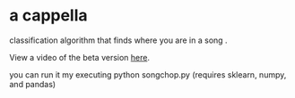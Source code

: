 # a cappella
classification algorithm that finds where you are in a song .

View a video of the beta version [here](https://youtu.be/68VAeFjwb6E). 



you can run it my executing python songchop.py (requires sklearn, numpy, and pandas)
